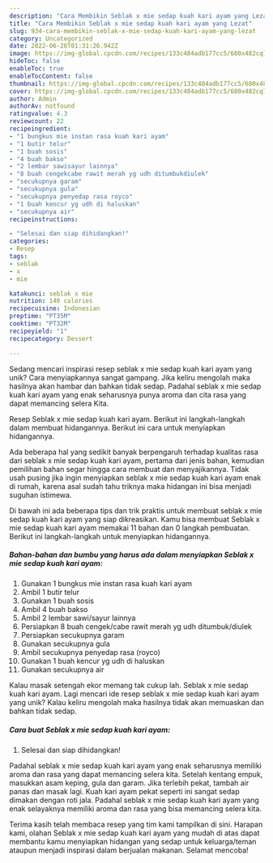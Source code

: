 ```yaml
---
description: "Cara Membikin Seblak x mie sedap kuah kari ayam yang Lezat"
title: "Cara Membikin Seblak x mie sedap kuah kari ayam yang Lezat"
slug: 934-cara-membikin-seblak-x-mie-sedap-kuah-kari-ayam-yang-lezat
category: Uncategorized
date: 2022-06-26T01:31:26.942Z
image: https://img-global.cpcdn.com/recipes/133c484adb177cc5/680x482cq70/seblak-x-mie-sedap-kuah-kari-ayam-foto-resep-utama.jpg
hideToc: false
enableToc: true
enableTocContent: false
thumbnail: https://img-global.cpcdn.com/recipes/133c484adb177cc5/680x482cq70/seblak-x-mie-sedap-kuah-kari-ayam-foto-resep-utama.jpg
cover: https://img-global.cpcdn.com/recipes/133c484adb177cc5/680x482cq70/seblak-x-mie-sedap-kuah-kari-ayam-foto-resep-utama.jpg
author: Admin
authorAv: notfound
ratingvalue: 4.3
reviewcount: 22
recipeingredient:
- "1 bungkus mie instan rasa kuah kari ayam"
- "1 butir telur"
- "1 buah sosis"
- "4 buah bakso"
- "2 lembar sawisayur lainnya"
- "8 buah cengekcabe rawit merah yg udh ditumbukdiulek"
- "secukupnya garam"
- "secukupnya gula"
- "secukupnya penyedap rasa royco"
- "1 buah kencur yg udh di haluskan"
- "secukupnya air"
recipeinstructions:

- "Selesai dan siap dihidangkan!"
categories:
- Resep
tags:
- seblak
- x
- mie

katakunci: seblak x mie 
nutrition: 140 calories
recipecuisine: Indonesian
preptime: "PT35M"
cooktime: "PT32M"
recipeyield: "1"
recipecategory: Dessert

---
```





Sedang mencari inspirasi resep seblak x mie sedap kuah kari ayam yang unik? Cara menyiapkannya sangat gampang. Jika keliru mengolah maka hasilnya akan hambar dan bahkan tidak sedap. Padahal seblak x mie sedap kuah kari ayam yang enak seharusnya punya aroma dan cita rasa yang dapat memancing selera Kita.





Resep Seblak x mie sedap kuah kari ayam. Berikut ini langkah-langkah dalam membuat hidangannya. Berikut ini cara untuk menyiapkan hidangannya.

Ada beberapa hal yang sedikit banyak berpengaruh terhadap kualitas rasa dari seblak x mie sedap kuah kari ayam, pertama dari jenis bahan, kemudian pemilihan bahan segar hingga cara membuat dan menyajikannya. Tidak usah pusing jika ingin menyiapkan seblak x mie sedap kuah kari ayam enak di rumah, karena asal sudah tahu triknya maka hidangan ini bisa menjadi suguhan istimewa.






Di bawah ini ada beberapa tips dan trik praktis untuk membuat seblak x mie sedap kuah kari ayam yang siap dikreasikan. Kamu bisa membuat Seblak x mie sedap kuah kari ayam memakai 11 bahan dan 0 langkah pembuatan. Berikut ini langkah-langkah untuk menyiapkan hidangannya.

<!--inarticleads1-->

##### Bahan-bahan dan bumbu yang harus ada dalam menyiapkan Seblak x mie sedap kuah kari ayam:

1. Gunakan 1 bungkus mie instan rasa kuah kari ayam
1. Ambil 1 butir telur
1. Gunakan 1 buah sosis
1. Ambil 4 buah bakso
1. Ambil 2 lembar sawi/sayur lainnya
1. Persiapkan 8 buah cengek/cabe rawit merah yg udh ditumbuk/diulek
1. Persiapkan secukupnya garam
1. Gunakan secukupnya gula
1. Ambil secukupnya penyedap rasa (royco)
1. Gunakan 1 buah kencur yg udh di haluskan
1. Gunakan secukupnya air


Kalau masak setengah ekor memang tak cukup lah. Seblak x mie sedap kuah kari ayam. Lagi mencari ide resep seblak x mie sedap kuah kari ayam yang unik? Kalau keliru mengolah maka hasilnya tidak akan memuaskan dan bahkan tidak sedap. 

<!--inarticleads2-->

##### Cara buat Seblak x mie sedap kuah kari ayam:


1. Selesai dan siap dihidangkan!

Padahal seblak x mie sedap kuah kari ayam yang enak seharusnya memiliki aroma dan rasa yang dapat memancing selera kita. Setelah kentang empuk, masukkan asam keping, gula dan garam. Jika terlebih pekat, tambah air panas dan masak lagi. Kuah kari ayam pekat seperti ini sangat sedap dimakan dengan roti jala. Padahal seblak x mie sedap kuah kari ayam yang enak selayaknya memiliki aroma dan rasa yang bisa memancing selera kita. 

Terima kasih telah membaca resep yang tim kami tampilkan di sini. Harapan kami, olahan Seblak x mie sedap kuah kari ayam yang mudah di atas dapat membantu kamu menyiapkan hidangan yang sedap untuk keluarga/teman ataupun menjadi inspirasi dalam berjualan makanan. Selamat mencoba!

